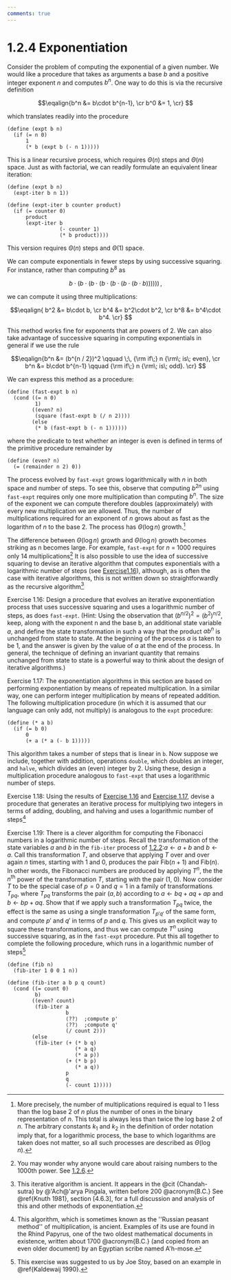 ```yaml
---
comments: true
---
```


# 1.2.4 Exponentiation

Consider the problem of computing the exponential of a given number. We would like a procedure that takes as arguments a base ${b}$ and a positive integer exponent ${n}$ and computes ${b^n}$. One way to do this is via the recursive definition 

$$\eqalign{b^n &= b\cdot b^{n-1}, \cr 
b^0 &= 1, \cr} $$

which translates readily into the procedure

```
(define (expt b n)
  (if (= n 0) 
      1 
      (* b (expt b (- n 1)))))
```

This is a linear recursive process, which requires ${\Theta(n)}$ steps and ${\Theta(n)}$ space. Just as with factorial, we can readily formulate an equivalent linear iteration:

```
(define (expt b n) 
  (expt-iter b n 1))

(define (expt-iter b counter product)
  (if (= counter 0)
      product
      (expt-iter b
                 (- counter 1)
                 (* b product))))
```

This version requires ${\Theta(n)}$ steps and ${\Theta(1)}$ space.

We can compute exponentials in fewer steps by using successive squaring. For instance, rather than computing ${b^8}$ as

$$ b\cdot (b\cdot (b\cdot (b\cdot (b\cdot (b\cdot (b\cdot b))))))\,, $$

we can compute it using three multiplications:

$$\eqalign{	b^2 &= b\cdot b, \cr
		b^4 &= b^2\cdot b^2, \cr
		b^8 &= b^4\cdot b^4. \cr} $$

This method works fine for exponents that are powers of 2. We can also take advantage of successive squaring in computing exponentials in general if we use the rule

$$\eqalign{b^n &= (b^{n / 2})^2 \qquad \;\, {\rm if\;} n {\rm\; is\; even}, \cr
b^n &= b\cdot b^{n-1} \qquad {\rm if\;} n {\rm\; is\; odd}. \cr} $$

We can express this method as a procedure:

```
(define (fast-expt b n)
  (cond ((= n 0) 
         1)
        ((even? n) 
         (square (fast-expt b (/ n 2))))
        (else 
         (* b (fast-expt b (- n 1))))))
```

where the predicate to test whether an integer is even is defined in terms of the primitive procedure remainder by

```
(define (even? n)
  (= (remainder n 2) 0))
```

The process evolved by `fast-expt` grows logarithmically with ${n}$ in both space and number of steps.  To see this, observe that computing ${b^{2n}}$ using `fast-expt` requires only one more multiplication than computing ${b^n}$.  The size of the exponent we can compute therefore doubles (approximately) with every new multiplication we are allowed.  Thus, the number of multiplications required for an exponent of ${n}$ grows about as fast as the logarithm of ${n}$ to the base 2.  The process has ${\Theta(\log n)}$ growth.[^1]

The difference between ${\Theta(\log n)}$ growth and ${\Theta(\log n)}$ growth becomes striking as n becomes large. For example, `fast-expt` for ${n}$ = 1000 requires only 14 multiplications[^2] It is also possible to use the idea of successive squaring to devise an iterative algorithm that computes exponentials with a logarithmic number of steps (see [Exercise1.16](#Exercise1.16)), although, as is often the case with iterative algorithms, this is not written down so straightforwardly as the recursive algorithm[^3]


<div id='Exercise1.16'></div>

Exercise 1.16: Design a procedure that evolves an iterative exponentiation process that uses successive squaring and uses a logarithmic number of steps, as does `fast-expt`. (Hint: Using the observation that ${(b^{n / 2})^2 = (b^2)^{n / 2}}$, keep, along with the exponent n and the base b, an additional state variable ${a}$, and define the state transformation in such a way that the product ${ab^n}$ is unchanged from state to state. At the beginning of the process ${a}$ is taken to be 1, and the answer is given by the value of ${a}$ at the end of the process. In general, the technique of defining an invariant quantity that remains unchanged from state to state is a powerful way to think about the design of iterative algorithms.)

<div id='Exercise1.17'></div>

Exercise 1.17: The exponentiation algorithms in this section are based on performing exponentiation by means of repeated multiplication. In a similar way, one can perform integer multiplication by means of repeated addition. The following multiplication procedure (in which it is assumed that our language can only add, not multiply) is analogous to the `expt` procedure:

```
(define (* a b)
  (if (= b 0)
      0
      (+ a (* a (- b 1)))))
```
      
This algorithm takes a number of steps that is linear in `b`. Now suppose we include, together with addition, operations `double`, which doubles an integer, and `halve`, which divides an (even) integer by 2. Using these, design a multiplication procedure analogous to `fast-expt` that uses a logarithmic number of steps.

Exercise 1.18: Using the results of [Exercise 1.16](#Exercise1.16) and [Exercise 1.17](#Exercise1.17), devise a procedure that generates an iterative process for multiplying two integers in terms of adding, doubling, and halving and uses a logarithmic number of steps[^4]

Exercise 1.19: There is a clever algorithm for computing the Fibonacci numbers in a logarithmic number of steps. Recall the transformation of the state variables ${a}$ and ${b}$ in the `fib-iter` process of [1.2.2]:${a \gets a + b}$ and ${b \gets a}$. Call this transformation ${T}$, and observe that applying ${T}$ over and over again ${n}$ times, starting with 1 and 0, produces the pair Fib(${n+1}$) and Fib(${n}$). In other words, the Fibonacci numbers are produced by applying ${T^n}$, the the $n^{\mathrm{th}}$ power of the transformation ${T}$, starting with the pair (1, 0). Now consider ${T}$ to be the special case of ${p=0}$ and ${q=1}$ in a family of transformations ${T_{pq}}$, where ${T_{pq}}$ transforms the pair ${(a, b)}$ according to ${a \gets bq + aq + ap}$ and ${b \gets bp + aq}$. Show that if we apply such a transformation ${T_{pq}}$ twice, the effect is the same as using a single transformation ${T_{p'q'}}$ of the same form, and compute ${p'}$ and ${q'}$ in terms of ${p}$ and ${q}$.  This gives us an explicit way to square these transformations, and thus we can compute ${T^n}$ using successive squaring, as in the `fast-expt` procedure. Put this all together to complete the following procedure, which runs in a logarithmic number of steps[^5]

```
(define (fib n)
  (fib-iter 1 0 0 1 n))

(define (fib-iter a b p q count)
  (cond ((= count 0) 
         b)
        ((even? count)
         (fib-iter a
                   b
                   ⟨??⟩  ;compute p'
                   ⟨??⟩  ;compute q'
                   (/ count 2)))
        (else 
         (fib-iter (+ (* b q) 
                      (* a q) 
                      (* a p))
                   (+ (* b p) 
                      (* a q))
                   p
                   q
                   (- count 1)))))
```

[^1]: More precisely, the number of multiplications required is equal to 1 less than the log base 2 of ${n}$ plus the number of ones in the binary representation of ${n}$. This total is always less than twice the log base 2 of ${n}$.  The arbitrary constants ${k_1}$ and ${k_2}$ in the definition of order notation imply that, for a logarithmic process, the base to which logarithms are taken does not matter, so all such processes are described as ${\Theta(\log n)}$.

[^2]: You may wonder why anyone would care about raising numbers to the 1000th power.  See [1.2.6].

[^3]: This iterative algorithm is ancient. It appears in the @cit {Chandah-sutra} by @'Ach@'arya Pingala, written before 200 @acronym{B.C.} See @ref{Knuth 1981}, section [4.6.3], for a full discussion and analysis of this and other methods of exponentiation.

[^4]: This algorithm, which is sometimes known as the ''Russian peasant method'' of multiplication, is ancient.  Examples of its use are found in the Rhind Papyrus, one of the two oldest mathematical documents in existence, written about 1700 @acronym{B.C.} (and copied from an even older document) by an Egyptian scribe named A'h-mose.

[^5]: This exercise was suggested to us by Joe Stoy, based on an example in @ref{Kaldewaij 1990}.

[1.2.6]: 1.2.6.md
[1.2.2]: 1.2.2.md
